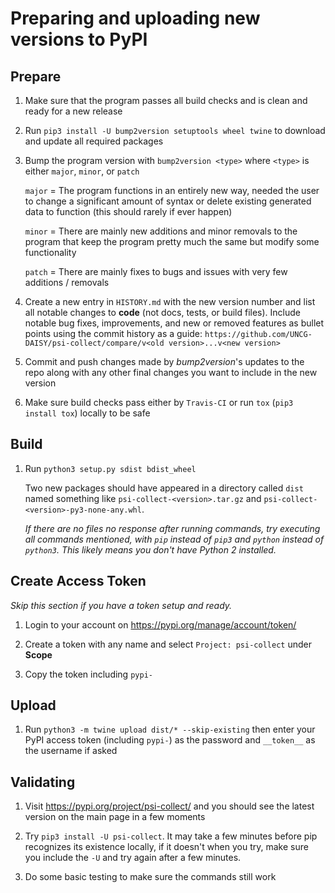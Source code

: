 # Preparing and uploading new versions to PyPI

## Prepare

1.  Make sure that the program passes all build checks and is clean and ready for a new release

2.  Run `pip3 install -U bump2version setuptools wheel twine` to download and update all required packages

3.  Bump the program version with `bump2version <type>` where `<type>` is either `major`, `minor`, or `patch`

    `major` = The program functions in an entirely new way, needed the user to change a significant amount of syntax or
    delete existing generated data to function (this should rarely if ever happen)
   
    `minor` = There are mainly new additions and minor removals to the program that keep the program pretty much the same
    but modify some functionality
   
    `patch` = There are mainly fixes to bugs and issues with very few additions / removals
    
4.  Create a new entry in `HISTORY.md` with the new version number and list all notable changes to **code** (not docs,
    tests, or build files). Include notable bug fixes, improvements, and new or removed features as bullet points using
    the commit history as a guide: `https://github.com/UNCG-DAISY/psi-collect/compare/v<old version>...v<new version>`
   
5.  Commit and push changes made by *bump2version*'s updates to the repo along with any other final changes you want to
    include in the new version
    
6.  Make sure build checks pass either by `Travis-CI` or run `tox` (`pip3 install tox`) locally to be safe
    
## Build

1.  Run `python3 setup.py sdist bdist_wheel`

    Two new packages should have appeared in a directory called `dist` named something like `psi-collect-<version>.tar.gz`
    and `psi-collect-<version>-py3-none-any.whl`. 

    *If there are no files no response after running commands, try executing all commands mentioned, with `pip` instead
    of `pip3` and `python` instead of `python3`. This likely means you don't have Python 2 installed.*
    
## Create Access Token

*Skip this section if you have a token setup and ready.*

1. Login to your account on https://pypi.org/manage/account/token/

2. Create a token with any name and select `Project: psi-collect` under **Scope**

3. Copy the token including `pypi-`

    
## Upload

1.  Run `python3 -m twine upload dist/* --skip-existing` then enter your PyPI access token (including `pypi-`) as the
    password and `__token__` as the username if asked
    
## Validating

1.  Visit https://pypi.org/project/psi-collect/ and you should see the latest version on the main page in a few moments

2.  Try `pip3 install -U psi-collect`. It may take a few minutes before pip recognizes its existence locally, if it
    doesn't when you try, make sure you include the `-U` and try again after a few minutes.
    
3.  Do some basic testing to make sure the commands still work
    